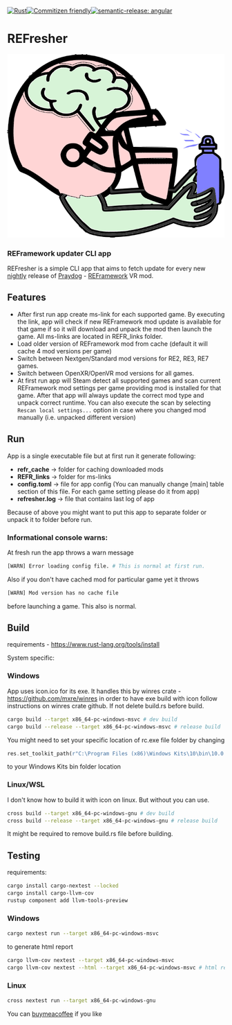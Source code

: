 [![Rust](https://github.com/lukaskwkw/reframework-updater/actions/workflows/rust.yml/badge.svg)](https://github.com/lukaskwkw/reframework-updater/actions/workflows/rust.yml)[![Commitizen friendly](https://img.shields.io/badge/commitizen-friendly-brightgreen.svg)](http://commitizen.github.io/cz-cli/)[![semantic-release: angular](https://img.shields.io/badge/semantic--release-angular-e10079?logo=semantic-release)](https://github.com/semantic-release/semantic-release)

# REFresher

![alt text](zombie.svg "Title")

### REFramework updater CLI app

REFresher is a simple CLI app that aims
to fetch update for every new [nightly](https://github.com/praydog/REFramework-nightly/releases) release of [Praydog](https://www.patreon.com/praydog) - [REFramework](https://github.com/praydog/REFramework) VR mod.

## Features

- After first run app create ms-link for each supported game. By executing the link, app will check if new REFramework mod update is available for that game if so it will download and unpack the mod then launch the game. All ms-links are located in REFR_links folder.
- Load older version of REFramework mod from cache (default it will cache 4 mod versions per game)
- Switch between Nextgen/Standard mod versions for RE2, RE3, RE7 games.
- Switch between OpenXR/OpenVR mod versions for all games.
- At first run app will Steam detect all supported games and scan current REFramework mod settings per game providing mod is installed for that game. After that app will always update the correct mod type and unpack correct runtime. You can also execute the scan by selecting `Rescan local settings...` option in case where you changed mod manually (i.e. unpacked different version)

## Run
App is a single executable file but at first run it generate following:
* **refr_cache** -> folder for caching downloaded mods
* **REFR_links** -> folder for ms-links
* **config.toml** -> file for app config (You can manually change [main] table section of this file. For each game setting 
    please do it from app)
* **refresher.log** -> file that contains last log of app

Because of above you might want to put this app to separate folder or unpack it to folder before run.
### Informational console warns:
At fresh run the app throws a warn message 
```sh
[WARN] Error loading config file. # This is normal at first run.
```
Also if you don't have cached mod for particular game yet it throws 
```sh
[WARN] Mod version has no cache file 
```
before launching a game. This also is normal.
## Build

requirements - https://www.rust-lang.org/tools/install

System specific:

### Windows

App uses icon.ico for its exe. It handles this by winres crate - https://github.com/mxre/winres in order to have exe build with icon follow instructions on winres crate github. If not delete build.rs before build.

```sh
cargo build --target x86_64-pc-windows-msvc # dev build
cargo build --release --target x86_64-pc-windows-msvc # release build
```

You might need to set your specific location of rc.exe file folder by changing

```rs
res.set_toolkit_path(r"C:\Program Files (x86)\Windows Kits\10\bin\10.0.22621.0\x64");
```

to your Windows Kits bin folder location

### Linux/WSL

I don't know how to build it with icon on linux. But without you can use.

```sh
cross build --target x86_64-pc-windows-gnu # dev build
cross build --release --target x86_64-pc-windows-gnu # release build
```

It might be required to remove build.rs file before building.

## Testing

requirements:

```sh
cargo install cargo-nextest --locked
cargo install cargo-llvm-cov
rustup component add llvm-tools-preview
```

### Windows

```sh
cargo nextest run --target x86_64-pc-windows-msvc
```

to generate html report

```sh
cargo llvm-cov nextest --target x86_64-pc-windows-msvc
cargo llvm-cov nextest --html --target x86_64-pc-windows-msvc # html report -> output target\llvm-cov\html
```

### Linux

```sh
cross nextest run --target x86_64-pc-windows-gnu
```

You can [buymeacoffee](https://www.buymeacoffee.com/luk92k) if you like 
